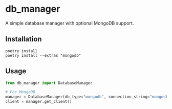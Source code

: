 # db_manager

A simple database manager with optional MongoDB support.

## Installation
```
poetry install
poetry install --extras "mongodb"
```

## Usage
```python
from db_manager import DatabaseManager

# For MongoDB
manager = DatabaseManager(db_type="mongodb", connection_string="mongodb://localhost:27017")
client = manager.get_client()
```